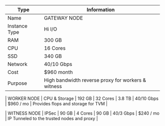 |Type|Information|
|---|---|
| Name | GATEWAY NODE |
| Instance Type | Hi I/O |
| RAM | 	300 GB 
| CPU  | 	16 Cores
| SSD  | 	340 GB 
| Network  | 	40/10 Gbps 
| Cost | 	$960 month 
| Purpose | High bandwidth reverse proxy for workers & witness | 

| WORKER NODE | CPU & Storage |  192 GB  | 	32 Cores  | 	3.8 TB  | 	40/10 Gbps  | 	$960 / mo | Provides flops and storage for TVM  | 
             
| WITNESS NODE  | IPSec |  	90 GB  | 4 Cores  | 	90 GB |  	40/3 Gbps  | 	$240 / mo | IP Tunneled to the trusted nodes and proxy  | 
             
